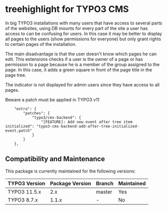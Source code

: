 treehighlight for TYPO3 CMS
===========================

In big TYPO3 installations with many users that have access to several parts of the websites, using DB mounts for every part of the site a user has access to can be confusing for users. In this case it may be better to display all pages to the users (show permissions for everyone) but only grant rights to certain pages of the installation.

The main disadvantage is that the user doesn't know which pages he can edit. This extensions checks if a user is the owner of a page or has permission to a page because he is a member of the group assigned to the page. In this case, it adds a green square in front of the page title in the page tree.

The indicator is not displayed for admin users since they have access to all pages.

Beware a patch must be applied in TYPO3 v11

```
	"extra": {
		"patches": {
			"typo3/cms-backend": {
				"[FEATURE]: Add new event after tree item initialized": "typo3-cms-backend-add-after-tree-initialized-event.patch"
			}
		}
	},
```

## Compatibility and Maintenance

This package is currently maintained for the following versions:

| TYPO3 Version         | Package Version | Branch  | Maintained    |
|-----------------------|-----------------|---------|---------------|
| TYPO3 11.5.x          | 2.x             | master  | Yes           |
| TYPO3 8.7.x           | 1.1.x           | -       | No            |
